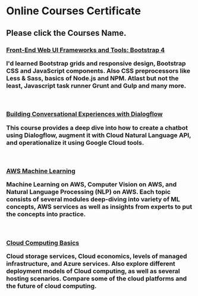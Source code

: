 # Online Courses Certificate
<h2>
	Please click the Courses Name.
</h2>

<div>	
	<h3>
	<a href="https://coursera.org/share/185855c2d767a503ed29c7cb51bf05a4">Front-End Web UI Frameworks and Tools: Bootstrap 4</a>
	<p>I'd learned Bootstrap grids and responsive design, Bootstrap CSS and JavaScript components. Also CSS preprocessors like Less & Sass, basics of Node.js and NPM. Atlast but not the least, Javascript task runner Grunt and Gulp and many more.
	</p>
	</h3>
	<br>
	<h3>
	<a href="https://coursera.org/share/2115bdbea663d221eedb3578d078c805">Building Conversational Experiences with Dialogflow</a>
	<p>
	This course provides a deep dive into how to create a chatbot using Dialogflow, augment it with Cloud Natural Language API, and operationalize it using Google Cloud tools.
	</p>
	</h3>
	<br>
	<h3>
	<a href="https://coursera.org/share/b95a35fa2720a5a5c5d6c125a33bc9bf">AWS Machine Learning
	</a>
	<p>
	Machine Learning on AWS, Computer Vision on AWS, and Natural Language Processing (NLP) on AWS. Each topic consists of several modules deep-diving into variety of ML 		concepts, AWS services as well as insights from experts to put the concepts into practice.
	</p>
	</h3>
	<br>
	<h3>
	<a href="https://coursera.org/share/ab7579815541b72a1a24b54f1b30f9f7">Cloud Computing Basics
	</a>
	<p>
	Cloud storage services, Cloud economics, levels of managed infrastructure, and Azure services. Also explore different deployment models of Cloud computing, as well as 		several hosting scenarios. Compare some of the cloud platforms and the future of cloud computing.
	</p>
	</h3>
</div>		
